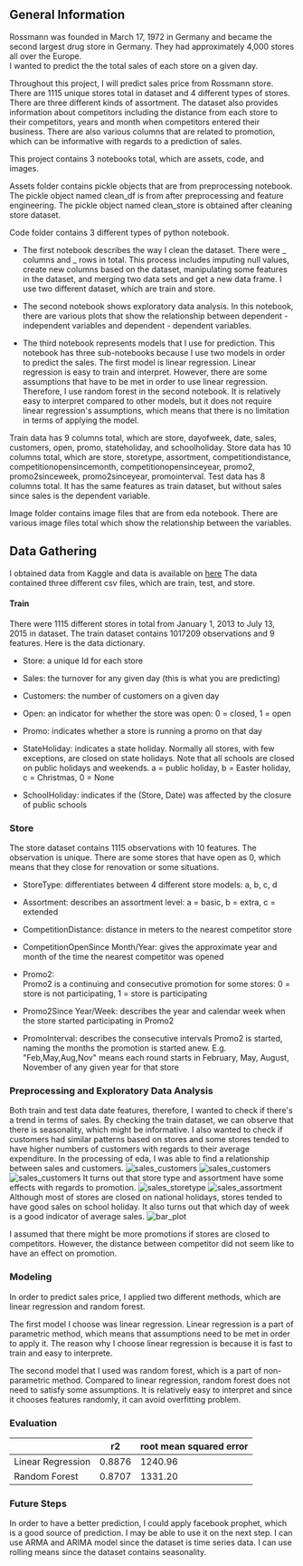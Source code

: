 ## General Information

Rossmann was founded in March 17, 1972 in Germany and became the second largest drug store in Germany.
They had approximately 4,000 stores all over the Europe.  
I wanted to predict the the total sales of each store on a given day.

Throughout this project, I will predict sales price from Rossmann store. There are 1115 unique stores total in dataset and 4 different types of stores. There are three different kinds of assortment. The dataset also provides information about competitors including the distance from each store to their competitors, years and month when competitors entered their business. There are also various columns that are related to promotion, which can be informative with regards to a prediction of sales.

This project contains 3 notebooks total, which are assets, code, and images.

Assets folder contains pickle objects that are from preprocessing notebook. The pickle object named clean_df is from after preprocessing and feature engineering. The pickle object named clean_store is obtained after cleaning store dataset.

Code folder contains 3 different types of python notebook.

- The first notebook describes the way I clean the dataset. There were _ columns and _ rows in total. This process includes imputing null values, create new columns based on the dataset, manipulating some features in the dataset, and merging two data sets and get a new data frame. I use two different dataset, which are train and store.

- The second notebook shows exploratory data analysis. In this notebook, there are various plots that show the relationship between dependent - independent variables and dependent - dependent variables.

- The third notebook represents models that I use for prediction. This notebook has three sub-notebooks because I use two models in order to predict the sales. The first model is linear regression. Linear regression is easy to train and interpret. However, there are some assumptions that have to be met in order to use linear regression. Therefore, I use random forest in the second notebook. It is relatively easy to interpret compared to other models, but it does not require linear regression's assumptions, which means that there is no limitation in terms of applying the model.


Train data has 9 columns total, which are store, dayofweek, date, sales, customers, open, promo, stateholiday, and schoolholiday.
Store data has 10 columns total, which are
store, storetype, assortment, competitiondistance, competitionopensincemonth, competitionopensinceyear, promo2, promo2sinceweek, promo2sinceyear, promointerval.
Test data has 8 columns total. It has the same features as train dataset, but without sales since sales is the dependent variable.


Image folder contains image files that are from eda notebook.
There are various image files total which show the relationship between the variables.


## Data Gathering

I obtained data from Kaggle and data is available on [here](https://www.kaggle.com/c/rossmann-store-sales)
The data contained three different csv files, which are train, test, and store.

#### Train
There were 1115 different stores in total from January 1, 2013 to July 13, 2015 in dataset.
The train dataset contains 1017209 observations and 9 features. Here is the data dictionary.

- Store:
a unique Id for each store

- Sales:
the turnover for any given day (this is what you are predicting)

- Customers:
the number of customers on a given day

- Open:
an indicator for whether the store was open: 0 = closed, 1 = open

- Promo:
indicates whether a store is running a promo on that day

- StateHoliday:
indicates a state holiday. Normally all stores, with few exceptions, are closed on state holidays. Note that all schools are closed on public holidays and weekends. a = public holiday, b = Easter holiday, c = Christmas, 0 = None

- SchoolHoliday:
indicates if the (Store, Date) was affected by the closure of public schools


### Store

The store dataset contains 1115 observations with 10 features. The observation is unique. There are some stores that have open as 0, which means that they close for renovation or some situations.

- StoreType:
differentiates between 4 different store models: a, b, c, d

- Assortment:
describes an assortment level: a = basic, b = extra, c = extended

- CompetitionDistance:
distance in meters to the nearest competitor store

- CompetitionOpenSince Month/Year:
gives the approximate year and month of the time the nearest competitor was opened

- Promo2:  
Promo2 is a continuing and consecutive promotion for some stores: 0 = store is not participating, 1 = store is participating

- Promo2Since Year/Week:
describes the year and calendar week when the store started participating in Promo2

- PromoInterval:
describes the consecutive intervals Promo2 is started, naming the months the promotion is started anew. E.g. "Feb,May,Aug,Nov" means each round starts in February, May, August, November of any given year for that store

### Preprocessing and Exploratory Data Analysis

Both train and test data date features, therefore, I wanted to check if there's a trend in terms of sales. By checking the train dataset, we can observe that there is seasonality, which might be informative.
I also wanted to check if customers had similar patterns based on stores and some stores tended to have higher numbers of customers with regards to their average expenditure.
In the processing of eda, I was able to find a relationship between sales and customers.
![sales_customers](https://github.com/yoonkim0715/new_capstone/blob/master/images/customers2013.png)
![sales_customers](https://github.com/yoonkim0715/new_capstone/blob/master/images/customers2014.png)
![sales_customers](https://github.com/yoonkim0715/new_capstone/blob/master/images/customers2015.png)
It turns out that store type and assortment have some effects with regards to promotion.
![sales_storetype](https://github.com/yoonkim0715/new_capstone/blob/master/images/store_sales.png)
![sales_assortment](https://github.com/yoonkim0715/new_capstone/blob/master/images/assrotment_sales.png)
Although most of stores are closed on national holidays, stores tended to have good sales on school holiday.
It also turns out that which day of week is a good indicator of average sales.
![bar_plot](https://github.com/yoonkim0715/new_capstone/blob/master/images/barplot_holiday.png)


I assumed that there might be more promotions if stores are closed to competitors. However, the distance between competitor did not seem like to have an effect on promotion.

### Modeling

In order to predict sales price, I applied two different methods, which are linear regression and random forest.

The first model I choose was linear regression. Linear regression is a part of parametric method, which means that assumptions need to be met in order to apply it.
The reason why I choose linear regression is because it is fast to train and easy to interprete.

The second model that I used was random forest, which is a part of non-parametric method.
Compared to linear regression, random forest does not need to satisfy some assumptions.
It is relatively easy to interpret and since it chooses features randomly, it can avoid overfitting problem.


### Evaluation

|             	       |         r2  	      | root mean squared error |
|--------------------- |-------------------	|------------------------	|
|Linear Regression     |      0.8876        |        1240.96          |
|Random Forest     	   |      0.8707        |        1331.20          |



### Future Steps

In order to have a better prediction, I could apply facebook prophet, which is a good source of prediction. I may be able to use it on the next step.
I can use ARMA and ARIMA model since the dataset is time series data.
I can use rolling means since the dataset contains seasonality.
